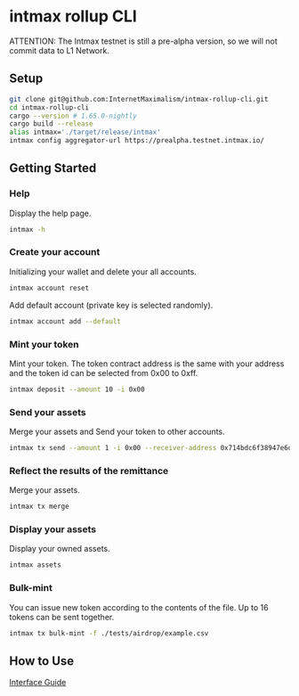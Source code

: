 # intmax rollup CLI

ATTENTION: The Intmax testnet is still a pre-alpha version, so we will not commit data to L1 Network.

## Setup

```sh
git clone git@github.com:InternetMaximalism/intmax-rollup-cli.git
cd intmax-rollup-cli
cargo --version # 1.65.0-nightly
cargo build --release
alias intmax='./target/release/intmax'
intmax config aggregator-url https://prealpha.testnet.intmax.io/
```

## Getting Started

### Help

Display the help page.

```sh
intmax -h
```

### Create your account

Initializing your wallet and delete your all accounts.

```sh
intmax account reset
```

Add default account (private key is selected randomly).

```sh
intmax account add --default
```

### Mint your token

Mint your token. The token contract address is the same with your address and the token id can be selected from 0x00 to 0xff.

```sh
intmax deposit --amount 10 -i 0x00
```

### Send your assets

Merge your assets and Send your token to other accounts.

```sh
intmax tx send --amount 1 -i 0x00 --receiver-address 0x714bdc6f38947e6da5ee9596c50b2e06e4e01c8885f98cf29d9c2f656eb3b45d
```

### Reflect the results of the remittance

Merge your assets.

```sh
intmax tx merge
```

### Display your assets

Display your owned assets.

```sh
intmax assets
```

### Bulk-mint

You can issue new token according to the contents of the file. Up to 16 tokens can be sent together.

```sh
intmax tx bulk-mint -f ./tests/airdrop/example.csv
```

## How to Use

[Interface Guide](./docs/interface_guide.md)
